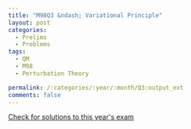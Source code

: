 ```yaml
---
title: "M98Q3 &ndash; Variational Principle"
layout: post
categories:
  - Prelims
  - Problems
tags:
  - QM
  - M98
  - Perturbation Theory

permalink: /:categories/:year/:month/Q3:output_ext
comments: false
---
```

<object data="1998M3Q.pdf" type="application/pdf" width="100%" height="500"></object>
<div class="message"><a href='https://princetonprelim.com/prelim/1/'>Check for solutions to this year's exam</a></div>